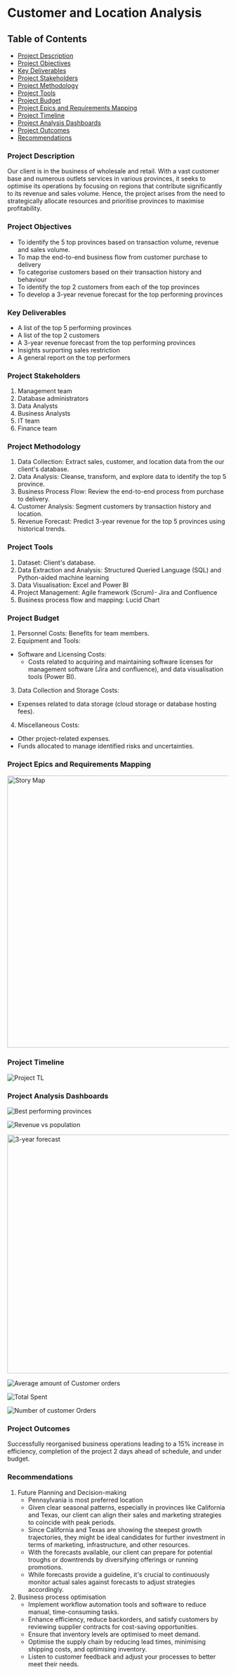 # Customer and Location Analysis 
## Table of Contents
- [Project Description](#project-description)
- [Project Objectives](#project-objectives)
- [Key Deliverables](#key-deliverables)
- [Project Stakeholders](#project-stakeholders)
- [Project Methodology](#project-methodology)
- [Project Tools](#project-tools)
- [Project Budget](#project-budget)
- [Project Epics and Requirements Mapping](#projectepics-and-requirements-mapping)
- [Project Timeline](#project-timeline)
- [Project Analysis Dashboards](#project-analysis-dashboards)
- [Project Outcomes](#project-outcomes)
- [Recommendations](#recommendations)

### Project Description
Our client is in the business of wholesale and retail. With a vast customer base and numerous outlets services in various provinces, it seeks to optimise its operations by focusing on regions that contribute significantly to its revenue and sales volume. Hence, the project arises from the need to strategically allocate resources and prioritise provinces to maximise profitability.

### Project Objectives
- To identify the 5 top provinces based on transaction volume, revenue and sales volume.
- To map the end-to-end business flow from customer purchase to delivery
- To categorise customers based on their transaction history and behaviour
- To identify the top 2 customers from each of the top provinces
- To develop a 3-year revenue forecast for the top performing provinces

### Key Deliverables
- A list of the top 5 performing provinces
- A list of the top 2 customers
- A 3-year revenue forecast from the top performing provinces
- Insights surporting sales restriction
- A general report on the top performers

### Project Stakeholders
1. Management team
2. Database administrators
3. Data Analysts
4. Business Analysts
5. IT team
6. Finance team

### Project Methodology
1.	Data Collection:
    Extract sales, customer, and location data from the our client's database.
2.	Data Analysis:
    Cleanse, transform, and explore data to identify the top 5 province.
3.	Business Process Flow:
    Review the end-to-end process from purchase to delivery.
4.	Customer Analysis:
    Segment customers by transaction history and location.
5.	Revenue Forecast:
    Predict 3-year revenue for the top 5 provinces using historical trends.

### Project Tools
1. Dataset: Client's database.
2. Data Extraction and Analysis: Structured Queried Language (SQL) and Python-aided machine learning
3. Data Visualisation: Excel and Power BI
4. Project Management: Agile framework (Scrum)- Jira and Confluence
5. Business process flow and mapping: Lucid Chart

### Project Budget

1. Personnel Costs: Benefits for team members.
2. Equipment and Tools:
  -  Software and Licensing Costs:
      -  Costs related to acquiring and maintaining software licenses for management software (Jira and confluence), and data visualisation tools (Power BI).
3. Data Collection and Storage Costs:
  -  Expenses related to data storage (cloud storage or database hosting fees).
4. Miscellaneous Costs:
  -  Other project-related expenses.
  -  Funds allocated to manage identified risks and uncertainties.

### Project Epics and Requirements Mapping

<img width="620" alt="Story Map" src="https://github.com/eyowhite/Management-and-Strategic-Reorganisation/assets/151957176/832a658e-60de-43fc-8f1f-1b5fef6e9088">


### Project Timeline

![Project TL](https://github.com/eyowhite/Management-and-Strategic-Reorganisation/assets/151957176/d979dc77-4b0b-48ea-bccf-d51a4f9d4450)

### Project Analysis Dashboards
   
![Best performing provinces](https://github.com/eyowhite/Management-and-Strategic-Reorganisation/assets/151957176/1ca530b0-33b9-419b-8a5a-795f92ff6322)

![Revenue vs population](https://github.com/eyowhite/Management-and-Strategic-Reorganisation/assets/151957176/ddc3645c-f939-4cdb-b661-8f3968f5f481)

<img width="544" alt="3-year forecast" src="https://github.com/eyowhite/Management-and-Strategic-Reorganisation/assets/151957176/2872216f-6bae-4c12-ab8e-d805b39fe0ef">

![Average amount of Customer orders](https://github.com/eyowhite/Management-and-Strategic-Reorganisation/assets/151957176/53578d29-c97e-43d4-bb6c-3e80eba27a56)

![Total Spent](https://github.com/eyowhite/Management-and-Strategic-Reorganisation/assets/151957176/ad495e53-c8c1-45f8-bfcc-b1dd52ee1892)

![Number of customer Orders](https://github.com/eyowhite/Management-and-Strategic-Reorganisation/assets/151957176/06b3f231-6c17-4f90-92bf-7f1df1ef10d4)



### Project Outcomes
Successfully reorganised business operations leading to a 15% increase in efficiency, completion of the project 2 days ahead of schedule, and under budget. 

### Recommendations
1. Future Planning and Decision-making
   - Pennsylvania is most preferred location
   - Given clear seasonal patterns, especially in provinces like California and Texas, our client can align their sales and marketing strategies to coincide with peak            periods.
   - Since California and Texas are showing the steepest growth trajectories, they might be ideal candidates for further investment in terms of marketing, infrastructure,         and other resources.
   - With the forecasts available, our client can prepare for potential troughs or downtrends by diversifying offerings or running promotions.
   - While forecasts provide a guideline, it's crucial to continuously monitor actual sales against forecasts to adjust strategies accordingly.
2. Business process optimisation
   - Implement workflow automation tools and software to reduce manual, time-consuming tasks.
   - Enhance efficiency, reduce backorders, and satisfy customers by reviewing supplier contracts for cost-saving opportunities.
   - Ensure that inventory levels are optimised to meet demand.
   - Optimise the supply chain by reducing lead times, minimising shipping costs, and optimising inventory.
   - Listen to customer feedback and adjust your processes to better meet their needs.










   
   

